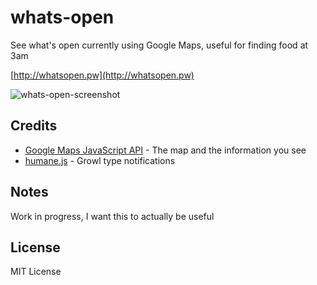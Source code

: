 whats-open
==========

See what's open currently using Google Maps, useful for finding food at 3am

[http://whatsopen.pw](http://whatsopen.pw)

![whats-open-screenshot](http://daveeddy.com/static/media/github/whats-open/whats-open.png)

Credits
-------

- [Google Maps JavaScript API](https://developers.google.com/maps/documentation/javascript/) - The map and the information you see
- [humane.js](http://wavded.github.io/humane-js/) - Growl type notifications

Notes
-----

Work in progress, I want this to actually be useful

License
-------

MIT License
